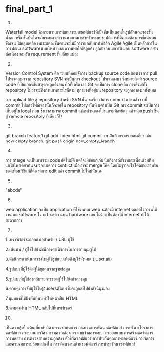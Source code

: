 # final_part_1

1.

Waterfall model คือกระบวนการพัฒนาระบบซอฟต์แวร์ที่เป็นขั้นเป็นตอนในรูปลักษณะของชั้นน้ำตก หรือ ขั้นบันไดจะกินระยะเวลานานมากเหมาะสำหรับระบบซอฟต์แวร์ที่มีความต้องการที่แน่นอนชัดเจน ไม่คลุมเคลือ เพราะแต่ละขั้นตอนจะไม่มีการวนกลับมาทำซ้ำอีก
Agile Agile เป็นหลักการในการพัฒนา software แบบใหม่ ที่เน้นความพอใจให้ลูกค้า ลูกค้าชอบ มีการส่งมอบ software อย่างต่อเนื่อง  ยอมรับ requirement ที่เปลี่ยนแปลง

2.

Version Control System คือ ระบบที่คอยจัดการ backup source code ของเรา
การ pull โปรเจคลงมาจาก repository
SVN จะเป็นการ checkout โปรเจคลงมา ซึ่งหมายถึงว่า source code ที่เป็นเวอร์ชั่นล่าสุดจะถูกดึงลงมาไว้ที่เครื่องเรา
Git จะเป็นการ clone คือ การดึงมาทั้ง repository ไม่ว่าจะมีกิ่งก้านสาขาอะไรก็ตาม ทุกอย่างที่อยู่บน repository จะถูกเอาลงมาทั้งหมด

การ upload file สู่ repository
สำหรับ SVN นั้น จะเรียกว่าการ commit และหลังจากที่ commit ไปแล้วไฟล์เหล่านั้นก็จะอยู่ใน repository ทันที แต่ถ้าเป็น Git การ commit จะเป็นการเก็บอยู่ใน local ก่อน 
ซึ่งเราสามารถ commit แต่ละส่วนของโปรแกรมทีละนิดๆ แล้วค่อย push ขึ้นสู่ remote repository ทีเดียวก็ได้

3.

git branch feature1
git add index.html
git commit-m #แล้วกรอกรายละเอียด เช่น new empty branch.
git push origin new_empty_branch

4.

การ  merge จะเป็นการรวม code อัตโนมัติ แต่ก็จะมีข้อยกเว้น นึกถึงกรณีที่เราและเพื่อนร่วมทีม แก้ไขไฟล์เดียวกัน Git จะเกิดการ conflict เมื่อเราจะ merge โค๊ด 
โดยไม่รู้ว่าจะใช้โค๊ดของเราหรือของเพื่อน วิธีแก้ก็คือ ทำการ edit แล้ว commit ไปใหม่นั่นเอง

5.

"abcde"

6.

web application จะเป็น application ที่ใช้งานบน web จะต้องมี internet ตลอดในการนใช้งาน
แต่ software ใน cd จะทำงานบน hardware เลย ไม่ต้องเป็นต้องใช้ internet ทำให้สะดวกกว่า

7.

  1.เบราว์เซอร์จะออกคำขอสำหรับ / URL ผู้ใช้
  
  2.เส้นทาง / ผู้ใช้ไปยังดัชนีการดำเนินการในการควบคุมผู้ใช้
  
  3.ดัชนีการดำเนินการขอให้ผู้ใช้รูปแบบเพื่อดึงผู้ใช้ทั้งหมด ( User.all)
  
  4.รูปแบบที่ผู้ใช้ดึงผู้ใช้ทุกคนจากฐานข้อมูล
  
  5.รูปแบบที่ผู้ใช้ส่งกลับรายการของผู้ใช้ไปยังตัวควบคุม
  
  6.ควบคุมการจับผู้ใช้ใน@usersตัวแปรซึ่งจะถูกส่งไปยังดัชนีมุมมอง
  
  7.มุมมองที่ใช้ฝังทับทิมจะทำให้หน้าเป็น HTML
  
  8.ควบคุมผ่าน HTML กลับไปที่เบราว์เซอร์


10.

เป็นความรู้เบื้องต้นเกี่ยวกับวิศวกรรมซอฟต์แวร์ กระบวนการพัฒนาซอฟต์แวร์ การบริหารโครงการซอฟต์แวร์ 
กระบวนการวิศวกรรมความต้องการ แบบจำลองระบบ การออกแบบ 
การสร้างซอฟต์แวร์ การทดสอบ การตรวจสอบความถูกต้อง ตัวชี้วัดซอฟต์แวร์ 
การประกันคุณภาพซอฟต์แวร์ การจัดการและควบคุมการเปลี่ยนแปลงใน การพัฒนางานด้านซอฟต์แวร์ การบำรุงรักษาซอฟต์แวร์ 
